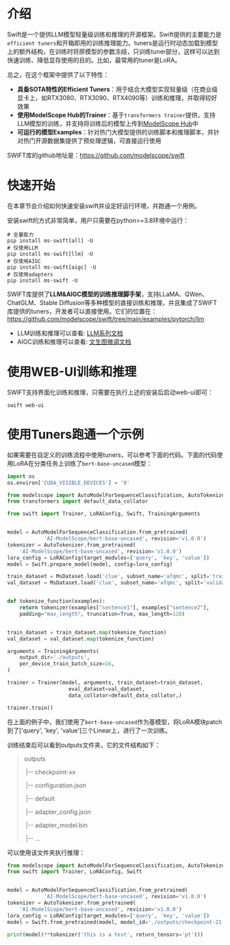 # 介绍

Swift是一个提供LLM模型轻量级训练和推理的开源框架。Swift提供的主要能力是`efficient tuners`和开箱即用的训练推理能力。tuners是运行时动态加载到模型上的额外结构，在训练时将原模型的参数冻结，只训练tuner部分，这样可以达到快速训练、降低显存使用的目的。比如，最常用的tuner是LoRA。

总之，在这个框架中提供了以下特性：

- **具备SOTA特性的Efficient Tuners**：用于结合大模型实现轻量级（在商业级显卡上，如RTX3080、RTX3090、RTX4090等）训练和推理，并取得较好效果
- **使用ModelScope Hub的Trainer**：基于`transformers trainer`提供，支持LLM模型的训练，并支持将训练后的模型上传到[ModelScope Hub](https://www.modelscope.cn/models)中
- **可运行的模型Examples**：针对热门大模型提供的训练脚本和推理脚本，并针对热门开源数据集提供了预处理逻辑，可直接运行使用

SWIFT库的github地址是：https://github.com/modelscope/swift

# 快速开始

在本章节会介绍如何快速安装swift并设定好运行环境，并跑通一个用例。

安装swift的方式非常简单，用户只需要在python>=3.8环境中运行：

```shell
# 全量能力
pip install ms-swift[all] -U
# 仅使用LLM
pip install ms-swift[llm] -U
# 仅使用AIGC
pip install ms-swift[aigc] -U
# 仅使用adapters
pip install ms-swift -U
```

SWIFT库提供了**LLM&AIGC模型的训练推理脚手架**，支持LLaMA、QWen、ChatGLM、Stable Diffusion等多种模型的直接训练和推理，并且集成了SWIFT库提供的tuners，开发者可以直接使用。它们的位置在：https://github.com/modelscope/swift/tree/main/examples/pytorch/llm

- LLM训练和推理可以查看: [LLM系列文档](https://github.com/modelscope/swift/blob/main/docs/source/LLM/index.md)
- AIGC训练和推理可以查看: [文生图微调文档](https://github.com/modelscope/swift/blob/main/docs/source/AIGC/AnimateDiff微调推理文档.md)

# 使用WEB-UI训练和推理

SWIFT支持界面化训练和推理，只需要在执行上述的安装后启动web-ui即可：

```shell
swift web-ui
```

# 使用Tuners跑通一个示例

如果需要在自定义的训练流程中使用tuners，可以参考下面的代码。下面的代码使用LoRA在分类任务上训练了`bert-base-uncased`模型：

```python
import os
os.environ['CUDA_VISIBLE_DEVICES'] = '0'

from modelscope import AutoModelForSequenceClassification, AutoTokenizer, MsDataset
from transformers import default_data_collator

from swift import Trainer, LoRAConfig, Swift, TrainingArguments


model = AutoModelForSequenceClassification.from_pretrained(
            'AI-ModelScope/bert-base-uncased', revision='v1.0.0')
tokenizer = AutoTokenizer.from_pretrained(
    'AI-ModelScope/bert-base-uncased', revision='v1.0.0')
lora_config = LoRAConfig(target_modules=['query', 'key', 'value'])
model = Swift.prepare_model(model, config=lora_config)

train_dataset = MsDataset.load('clue', subset_name='afqmc', split='train').to_hf_dataset().select(range(100))
val_dataset = MsDataset.load('clue', subset_name='afqmc', split='validation').to_hf_dataset().select(range(100))


def tokenize_function(examples):
    return tokenizer(examples["sentence1"], examples["sentence2"],
    padding="max_length", truncation=True, max_length=128)


train_dataset = train_dataset.map(tokenize_function)
val_dataset = val_dataset.map(tokenize_function)

arguments = TrainingArguments(
    output_dir='./outputs',
    per_device_train_batch_size=16,
)

trainer = Trainer(model, arguments, train_dataset=train_dataset,
                    eval_dataset=val_dataset,
                    data_collator=default_data_collator,)

trainer.train()
```

在上面的例子中，我们使用了`bert-base-uncased`作为基模型，将LoRA模块patch到了['query', 'key', 'value']三个Linear上，进行了一次训练。

训练结束后可以看到outputs文件夹，它的文件结构如下：

> outputs
>
> ​    |-- checkpoint-xx
>
> ​                    |-- configuration.json
>
> ​                    |-- default
>
> ​                              |-- adapter_config.json
>
> ​                              |-- adapter_model.bin
>
> ​                    |-- ...

可以使用该文件夹执行推理：

```python
from modelscope import AutoModelForSequenceClassification, AutoTokenizer
from swift import Trainer, LoRAConfig, Swift


model = AutoModelForSequenceClassification.from_pretrained(
            'AI-ModelScope/bert-base-uncased', revision='v1.0.0')
tokenizer = AutoTokenizer.from_pretrained(
    'AI-ModelScope/bert-base-uncased', revision='v1.0.0')
lora_config = LoRAConfig(target_modules=['query', 'key', 'value'])
model = Swift.from_pretrained(model, model_id='./outputs/checkpoint-21')

print(model(**tokenizer('this is a test', return_tensors='pt')))
```
